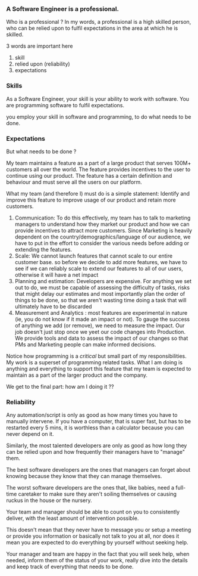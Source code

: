 
### A Software Engineer is a professional.

Who is a professional ? In my words, a professional is a high skilled person, who can be relied upon to fulfil expectations in the area at which he is skilled.

3 words are important here
1. skill
2. relied upon (reliability)
3. expectations

### Skills
As a Software Engineer, your skill is your ability to work with software. 
You are programming software to fulfil expectations.

you employ your skill in software and programming, to do what needs to be done.

### Expectations
But what needs to be done ? 

My team maintains a feature as a part of a large product that serves 100M+ customers all over the world. The feature provides incentives to the user to continue using our product. The feature has a certain definition and behaviour and must serve all the users on our platform. 

What my team (and therefore I) must do is a simple statement:
Identify and improve this feature to improve usage of our product and retain more customers. 

1. Communication: To do this effectively, my team has to talk to marketing managers to understand how they market our product and how we can provide incentives to attract more customers. Since Marketing is heavily dependent on the country/demographics/language of our audience, we have to put in the effort to consider the various needs before adding or extending the features.
2. Scale: We cannot launch features that cannot scale to our entire customer base. so before we decide to add more features, we have to see if we can reliably scale to extend our features to all of our users, otherwise it will have a net impact 
3. Planning and estimation: Developers are expensive. For anything we set out to do, we must be capable of assessing the difficulty of tasks, risks that might delay our estimates and most importantly plan the order of things to be done, so that we aren't wasting time doing a task that will ultimately have to be discarded
4. Measurement and Analytics : most features are experimental in nature (ie, you do not know if it made an impact or not). To gauge the success of anything we add (or remove), we need to measure the impact. Our job doesn't just stop once we yeet our code changes into Production. We provide tools and data to assess the impact of our changes so that PMs and Marketing people can make informed decisions. 

Notice how programming is a *critical* but small part of my responsibilities. My work is a superset of programming related tasks. What I am doing is anything and everything to support this feature that my team is expected to maintain as a part of the larger product and the company. 


We get to the final part: how am I doing it ?? 

### Reliability

Any automation/script is only as good as how many times you have to manually intervene.
If you have a computer, that is super fast, but has to be restarted every 5 mins, it is worthless than a calculator because you can never depend on it. 

Similarly, the most talented developers are only as good as how long they can be relied upon and how frequently their managers have to "manage" them.

The best software developers are the ones that managers can forget about knowing because they know that they can manage themselves.

The worst software developers are the ones that, like babies, need a full-time caretaker to make sure they aren't soiling themselves or causing ruckus in the house or the nursery.

Your team and manager should be able to count on you to consistently deliver, with the least amount of intervention possible.

This doesn't mean that they never have to message you or setup a meeting or provide you information or basically not talk to you at all, nor does it mean you are expected to do everything by yourself without seeking help. 

Your manager and team are happy in the fact that you will seek help, when needed, inform them of the status of your work, really dive into the details and keep track of everything that needs to be done. 




